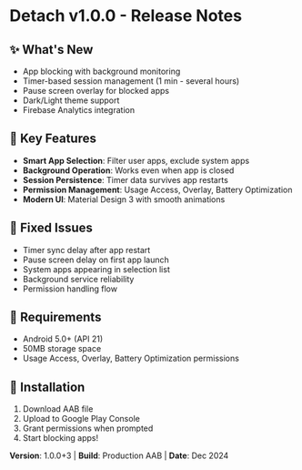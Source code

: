 # Detach v1.0.0 - Release Notes

## ✨ What's New

- App blocking with background monitoring
- Timer-based session management (1 min - several hours)
- Pause screen overlay for blocked apps
- Dark/Light theme support
- Firebase Analytics integration

## 🔧 Key Features

- **Smart App Selection**: Filter user apps, exclude system apps
- **Background Operation**: Works even when app is closed
- **Session Persistence**: Timer data survives app restarts
- **Permission Management**: Usage Access, Overlay, Battery Optimization
- **Modern UI**: Material Design 3 with smooth animations

## 🐛 Fixed Issues

- Timer sync delay after app restart
- Pause screen delay on first app launch
- System apps appearing in selection list
- Background service reliability
- Permission handling flow

## 📱 Requirements

- Android 5.0+ (API 21)
- 50MB storage space
- Usage Access, Overlay, Battery Optimization permissions

## 🚀 Installation

1. Download AAB file
2. Upload to Google Play Console
3. Grant permissions when prompted
4. Start blocking apps!

**Version**: 1.0.0+3 | **Build**: Production AAB | **Date**: Dec 2024
